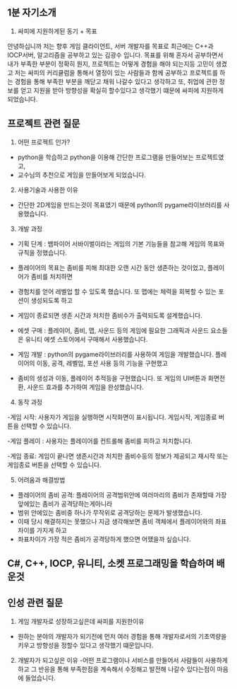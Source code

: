 ## 1분 자기소개 
1. 싸피에 지원하게된 동기 + 목표

안녕하십니까 저는 향후 게임 클라이언트, 서버 개발자를 목표로 최근에는 C++과 IOCP서버, 알고리즘을 공부하고 있는 김광수 입니다.
목표를 위해 혼자서 공부하면서 내가 부족한 부분이 정확히 뭔지, 프로젝트는 어떻게 경험을 해야 되는지등 고민이 생겼고 저는 싸피의 커리큘럼을 통해서 열정이 있는 사람들과 함께 공부하고 프로젝트를 하는 경험을 통해 부족한 부분을 깨닫고 채워 나갈수 있다고 생각하고 또, 취업에 관한 정보를 얻고 지원을 받아 방향성을 확실히 할수있다고 생각했기 떄문에 싸피에 지원하게 되었습니다.

## 프로젝트 관련 질문

1. 어떤 프로젝트 인가?
- python을 학습하고 python을 이용해 간단한 프로그램을 만들어보는 프로젝트였고,
- 교수님의 추천으로 게임을 만들어보게 되었습니다.

2. 사용기술과 사용한 이유
- 간단한 2D게임을 만드는것이 목표였기 때문에 python의 pygame라이브러리를 사용했습니다.

3. 개발 과정

- 기획 단계 : 뱀파이어 서바이벌이라는 게임의 기본 기능들을 참고해 게임의 목표와 규칙을 정했습니다.
- 플레이어의 목표는 좀비를 피해 최대한 오랜 시간 동안 생존하는 것이었고, 플레이어가 좀비를 처치하면 
- 경험치를 얻어 레벨업 할 수 있도록 했습니다. 또 맵에는 체력을 회복할 수 있는 포션이 생성되도록 하고
- 게임이 종료되면 생존 시간과 처치한 좀비수가 출력되도록 설계했습니다.

- 에셋 구매 : 플레이어, 좀비, 맵, 사운드 등의 게임에 필요한 그래픽과 사운드 요소들은 유니티 에셋 스토어에서 구매해서 사용했습니다.

- 게임 개발 : python의 pygame라이브러리를 사용하여 게임을 개발했습니다. 플레이어의 이동, 공격, 레벨업, 포션 사용 등의 기능을 구현했고
- 좀비의 생성과 이동, 플레이어 추적등을 구현했습니다. 또 게임의 UI버튼과 화면전환, 사운드 효과를 추가하여 게임을 완성했습니다.

4. 동작 과정

-게임 시작: 사용자가 게임을 실행하면 시작화면이 표시됩니다. 게임시작, 게임종료 버튼을 선택할 수 있습니다.

-게임 플레이 : 사용자는 플레이어를 컨트롤해 좀비를 피하고 처치합니다. 

-게임 종료: 게임이 끝나면 생존시간과 처치한 좀비수등의 정보가 제공되고 재시작 또는 게임종료 버튼을 선택할 수 있습니다.

5. 어려움과 해결방법

- 플레이어의 좀비 공격: 플레이어의 공격범위안에 여러마리의 좀비가 존재할때 가장 앞에있는 좀비가 공격당하는게아니라
- 범위 안에있는 좀비중 하나가 무작위로 공격당하는 문제가 발생했습니다.
- 이때 당시 해결하지는 못했으나 지금 생각해보면 좀비 객체에서 플레이어와의 좌표차이를 가지게 하고
- 좌표차이가 가장 적은 좀비가 공격당하게 했으면 어땠을까 싶습니다.

## C#, C++, IOCP, 유니티, 소켓 프로그래밍을 학습하며 배운것


## 인성 관련 질문
1. 게임 개발자로 성장하고싶은데 싸피를 지원한이유
- 원하는 분야의 개발자가 되기전에 먼저 여러 경험을 통해 개발자로서의 기초역량을 키우고 방향성을 정할수 있다고 생각했기 떄문입니다.

2. 개발자가 되고싶은 이유
-어떤 프로그램이나 서비스를 만들어서 사람들이 사용하게하고 그 반응을 통해 부족한점을 계속해서 수정해고 발전해 나갈수 있다는점이 마음에 들었습니다.
